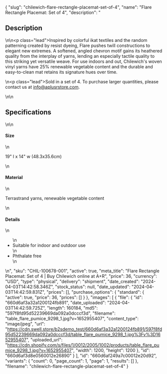 {
  "slug": "chilewich-flare-rectangle-placemat-set-of-4",
  "name": "Flare Rectangle Placemat: Set of 4",
  "description": "<h2>Description</h2>\n<!-- split -->\n<p class=\"lead\">Inspired by colorful ikat textiles and the random patterning created by resist dyeing, Flare pushes twill constructions to elegant new extremes. A softened, angled chevron motif gains its heathered quality from the interplay of yarns, lending an especially tactile quality to this striking yet versatile weave. For use indoors and out, Chilewich's woven vinyl yarns have 25% renewable vegetable content and the durable and easy-to-clean mat retains its signature hues over time.</p>\n<p class=\"lead\">Sold in a set of 4. To purchase larger quantities, please contact us at info@aplusrstore.com.</p>\n<!-- split -->\n<h2>Specifications</h2>\n<!-- split -->\n<h4>Size</h4>\n<p>19\" l x 14\" w (48.3x35.6cm)</p>\n<h4>Material</h4>\n<p>Terrastrand yarns, renewable vegetable content</p>\n<h4>Details</h4>\n<ul>\n<li>Suitable for indoor and outdoor use</li>\n<li><span>Phthalate free</span></li>\n</ul>\n<quillbot-extension-portal></quillbot-extension-portal>",
  "sku": "CHIL-100678-001",
  "active": true,
  "meta_title": "Flare Rectangle Placemat: Set of 4 | Buy Chilewich online at A+R",
  "price": 36,
  "currency": "USD",
  "type": "physical",
  "delivery": "shipment",
  "date_created": "2024-04-03T14:42:58.346Z",
  "stock_status": null,
  "date_updated": "2024-04-03T14:42:59.831Z",
  "prices": [],
  "purchase_options": {
    "standard": {
      "active": true,
      "price": 36,
      "prices": []
    }
  },
  "images": [
    {
      "file": {
        "id": "660d6af3a32a1200124fb891",
        "date_uploaded": "2024-04-03T14:42:59.725Z",
        "length": 160184,
        "md5": "597f8fd95d52239669da092a0dcccf3d",
        "filename": "table_flare_pumice_9298_1.jpg?v=1652955407",
        "content_type": "image/jpeg",
        "url": "https://cdn.swell.store/b2sdemo_test/660d6af3a32a1200124fb891/597f8fd95d52239669da092a0dcccf3d/table_flare_pumice_9298_1.jpg%3Fv%3D1652955407",
        "uploaded_url": "https://cdn.shopify.com/s/files/1/0012/2005/1002/products/table_flare_pumice_9298_1.jpg?v=1652955407",
        "width": 1200,
        "height": 1200
      },
      "id": "660d6af3d8e0560012e26890"
    }
  ],
  "id": "660d6af249a7c00012e20d92",
  "variants": {
    "count": 0,
    "page_count": 1,
    "page": 1,
    "results": []
  },
  "filename": "chilewich-flare-rectangle-placemat-set-of-4"
}